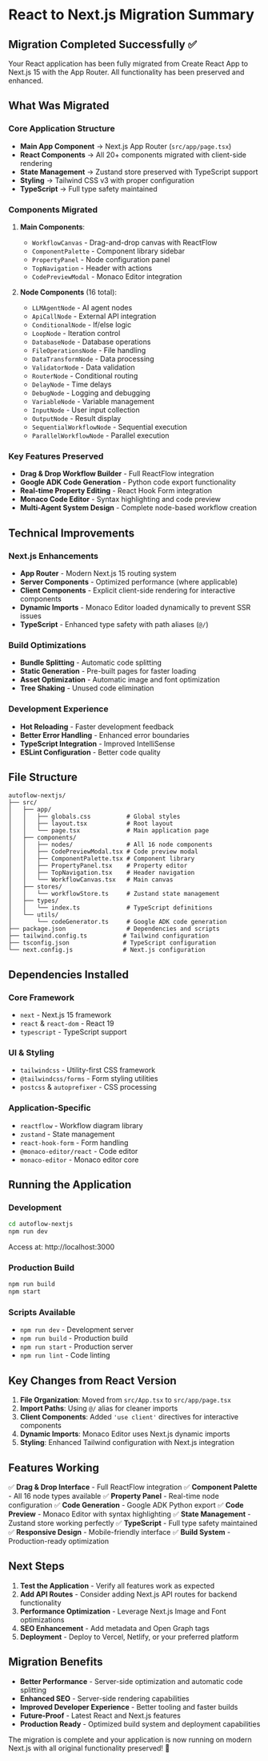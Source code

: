 # React to Next.js Migration Summary

## Migration Completed Successfully ✅

Your React application has been fully migrated from Create React App to Next.js 15 with the App Router. All functionality has been preserved and enhanced.

## What Was Migrated

### Core Application Structure
- **Main App Component** → Next.js App Router (`src/app/page.tsx`)
- **React Components** → All 20+ components migrated with client-side rendering
- **State Management** → Zustand store preserved with TypeScript support
- **Styling** → Tailwind CSS v3 with proper configuration
- **TypeScript** → Full type safety maintained

### Components Migrated
1. **Main Components**:
   - `WorkflowCanvas` - Drag-and-drop canvas with ReactFlow
   - `ComponentPalette` - Component library sidebar
   - `PropertyPanel` - Node configuration panel
   - `TopNavigation` - Header with actions
   - `CodePreviewModal` - Monaco Editor integration

2. **Node Components** (16 total):
   - `LLMAgentNode` - AI agent nodes
   - `ApiCallNode` - External API integration
   - `ConditionalNode` - If/else logic
   - `LoopNode` - Iteration control
   - `DatabaseNode` - Database operations
   - `FileOperationsNode` - File handling
   - `DataTransformNode` - Data processing
   - `ValidatorNode` - Data validation
   - `RouterNode` - Conditional routing
   - `DelayNode` - Time delays
   - `DebugNode` - Logging and debugging
   - `VariableNode` - Variable management
   - `InputNode` - User input collection
   - `OutputNode` - Result display
   - `SequentialWorkflowNode` - Sequential execution
   - `ParallelWorkflowNode` - Parallel execution

### Key Features Preserved
- **Drag & Drop Workflow Builder** - Full ReactFlow integration
- **Google ADK Code Generation** - Python code export functionality
- **Real-time Property Editing** - React Hook Form integration
- **Monaco Code Editor** - Syntax highlighting and code preview
- **Multi-Agent System Design** - Complete node-based workflow creation

## Technical Improvements

### Next.js Enhancements
- **App Router** - Modern Next.js 15 routing system
- **Server Components** - Optimized performance (where applicable)
- **Client Components** - Explicit client-side rendering for interactive components
- **Dynamic Imports** - Monaco Editor loaded dynamically to prevent SSR issues
- **TypeScript** - Enhanced type safety with path aliases (`@/`)

### Build Optimizations
- **Bundle Splitting** - Automatic code splitting
- **Static Generation** - Pre-built pages for faster loading
- **Asset Optimization** - Automatic image and font optimization
- **Tree Shaking** - Unused code elimination

### Development Experience
- **Hot Reloading** - Faster development feedback
- **Better Error Handling** - Enhanced error boundaries
- **TypeScript Integration** - Improved IntelliSense
- **ESLint Configuration** - Better code quality

## File Structure

```
autoflow-nextjs/
├── src/
│   ├── app/
│   │   ├── globals.css          # Global styles
│   │   ├── layout.tsx           # Root layout
│   │   └── page.tsx             # Main application page
│   ├── components/
│   │   ├── nodes/               # All 16 node components
│   │   ├── CodePreviewModal.tsx # Code preview modal
│   │   ├── ComponentPalette.tsx # Component library
│   │   ├── PropertyPanel.tsx    # Property editor
│   │   ├── TopNavigation.tsx    # Header navigation
│   │   └── WorkflowCanvas.tsx   # Main canvas
│   ├── stores/
│   │   └── workflowStore.ts     # Zustand state management
│   ├── types/
│   │   └── index.ts             # TypeScript definitions
│   └── utils/
│       └── codeGenerator.ts     # Google ADK code generation
├── package.json                 # Dependencies and scripts
├── tailwind.config.ts          # Tailwind configuration
├── tsconfig.json               # TypeScript configuration
└── next.config.js              # Next.js configuration
```

## Dependencies Installed

### Core Framework
- `next` - Next.js 15 framework
- `react` & `react-dom` - React 19
- `typescript` - TypeScript support

### UI & Styling
- `tailwindcss` - Utility-first CSS framework
- `@tailwindcss/forms` - Form styling utilities
- `postcss` & `autoprefixer` - CSS processing

### Application-Specific
- `reactflow` - Workflow diagram library
- `zustand` - State management
- `react-hook-form` - Form handling
- `@monaco-editor/react` - Code editor
- `monaco-editor` - Monaco editor core

## Running the Application

### Development
```bash
cd autoflow-nextjs
npm run dev
```
Access at: http://localhost:3000

### Production Build
```bash
npm run build
npm start
```

### Scripts Available
- `npm run dev` - Development server
- `npm run build` - Production build
- `npm run start` - Production server
- `npm run lint` - Code linting

## Key Changes from React Version

1. **File Organization**: Moved from `src/App.tsx` to `src/app/page.tsx`
2. **Import Paths**: Using `@/` alias for cleaner imports
3. **Client Components**: Added `'use client'` directives for interactive components
4. **Dynamic Imports**: Monaco Editor uses Next.js dynamic imports
5. **Styling**: Enhanced Tailwind configuration with Next.js integration

## Features Working

✅ **Drag & Drop Interface** - Full ReactFlow integration
✅ **Component Palette** - All 16 node types available
✅ **Property Panel** - Real-time node configuration
✅ **Code Generation** - Google ADK Python export
✅ **Code Preview** - Monaco Editor with syntax highlighting
✅ **State Management** - Zustand store working perfectly
✅ **TypeScript** - Full type safety maintained
✅ **Responsive Design** - Mobile-friendly interface
✅ **Build System** - Production-ready optimization

## Next Steps

1. **Test the Application** - Verify all features work as expected
2. **Add API Routes** - Consider adding Next.js API routes for backend functionality
3. **Performance Optimization** - Leverage Next.js Image and Font optimizations
4. **SEO Enhancement** - Add metadata and Open Graph tags
5. **Deployment** - Deploy to Vercel, Netlify, or your preferred platform

## Migration Benefits

- **Better Performance** - Server-side optimization and automatic code splitting
- **Enhanced SEO** - Server-side rendering capabilities
- **Improved Developer Experience** - Better tooling and faster builds
- **Future-Proof** - Latest React and Next.js features
- **Production Ready** - Optimized build system and deployment capabilities

The migration is complete and your application is now running on modern Next.js with all original functionality preserved! 🎉 